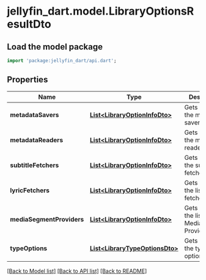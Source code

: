 # jellyfin_dart.model.LibraryOptionsResultDto

## Load the model package
```dart
import 'package:jellyfin_dart/api.dart';
```

## Properties
Name | Type | Description | Notes
------------ | ------------- | ------------- | -------------
**metadataSavers** | [**List&lt;LibraryOptionInfoDto&gt;**](LibraryOptionInfoDto.md) | Gets or sets the metadata savers. | [optional] 
**metadataReaders** | [**List&lt;LibraryOptionInfoDto&gt;**](LibraryOptionInfoDto.md) | Gets or sets the metadata readers. | [optional] 
**subtitleFetchers** | [**List&lt;LibraryOptionInfoDto&gt;**](LibraryOptionInfoDto.md) | Gets or sets the subtitle fetchers. | [optional] 
**lyricFetchers** | [**List&lt;LibraryOptionInfoDto&gt;**](LibraryOptionInfoDto.md) | Gets or sets the list of lyric fetchers. | [optional] 
**mediaSegmentProviders** | [**List&lt;LibraryOptionInfoDto&gt;**](LibraryOptionInfoDto.md) | Gets or sets the list of MediaSegment Providers. | [optional] 
**typeOptions** | [**List&lt;LibraryTypeOptionsDto&gt;**](LibraryTypeOptionsDto.md) | Gets or sets the type options. | [optional] 

[[Back to Model list]](../README.md#documentation-for-models) [[Back to API list]](../README.md#documentation-for-api-endpoints) [[Back to README]](../README.md)


